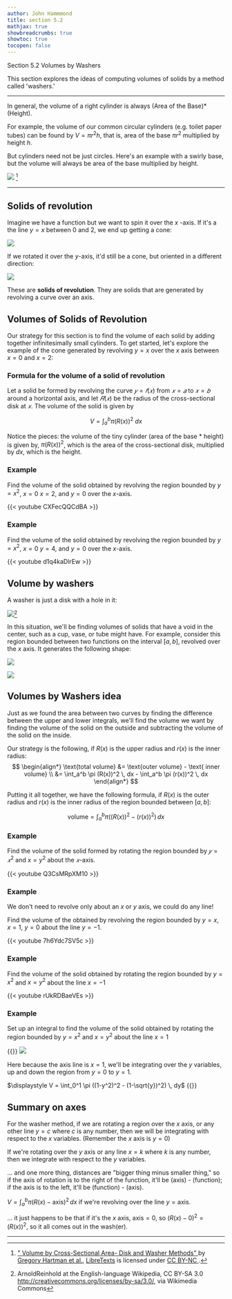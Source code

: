 ```yaml
---
author: John Hammmond
title: section 5.2
mathjax: true
showbreadcrumbs: true
showtoc: true
tocopen: false
---
```


Section 5.2 Volumes by Washers
<!--more-->

This section explores the ideas of computing volumes of solids by a method called 'washers.'

----

In general, the volume of a right cylinder is always (Area of the Base)*(Height). 

For example, the volume of our common circular cylinders (e.g. toilet paper tubes) can be found by $V = \pi r^2 h$, that is, area of the base $\pi r^2$ multiplied by height $h$.

But cylinders need not be just circles. Here's an example with a swirly base, but the volume will always be area of the base multiplied by height.

![](/calc/5.2.volume1.png) [^1]

---

## Solids of revolution

Imagine we have a function but we want to spin it over the $x$ -axis. If it's a the line $y=x$ between 0 and 2, we end up getting a cone: 

![](/calc/5.2.revolution1.jpeg)

If we rotated it over the $y$-axis, it'd still be a cone, but oriented in a different direction: 

![](/calc/5.2.revolution2.jpeg)

These are **solids of revolution**. They are solids that are generated by revolving a curve over an axis. 

## Volumes of Solids of Revolution

Our strategy for this section is to find the volume of each solid by adding together infinitesimally small cylinders. To get started, let's explore the example of the cone generated by revolving $y=x$ over the $x$ axis between $x=0$ and $x=2$:

### Formula for the volume of a solid of revolution

Let a solid be formed by revolving the curve $𝑦=𝑓(𝑥)$ from $𝑥=𝑎$ to $𝑥=𝑏$ around a horizontal axis, and let $𝑅(𝑥)$ be the radius of the cross-sectional disk at $𝑥$. The volume of the solid is given by

$$
V = \int_a^b \pi (R(x))^2\ dx
$$

Notice the pieces: the volume of the tiny cylinder (area of the base * height) is given by, $\pi (R(x))^2$, which is the area of the cross-sectional disk, multiplied by $dx$, which is the height.


###  Example

Find the volume of the solid obtained by revolving the region bounded by $y=x^2$, $x=0$ $x=2$, and $y=0$ over the $x$-axis.

{{< youtube CXFecQQCdBA >}}

###  Example

Find the volume of the solid obtained by revolving the region bounded by $y=x^2$, $x=0$ $y=4$, and $y=0$ over the $x$-axis.

{{< youtube d1q4kaDlrEw >}}

## Volume by washers

A washer is just a disk with a hole in it: 

![](/calc/5.2.washer.jpeg)[^2]

[^2]:ArnoldReinhold at the English-language Wikipedia, CC BY-SA 3.0 <http://creativecommons.org/licenses/by-sa/3.0/>, via Wikimedia Commons

In this situation, we'll be finding volumes of solids that have a void in the center, such as a cup, vase, or tube might have. For example, consider this region bounded between two functions on the interval $[a, b]$, revolved over the $x$ axis. It generates the following shape:

![](/calc/5.2.curves.png)

![](/calc/5.2.curvesrevolved.png)

## Volumes by Washers idea
Just as we found the area between two curves by finding the difference between the upper and lower integrals, we'll find the volume we want by finding the volume of the solid on the outside and subtracting the volume of the solid on the inside. 

Our strategy is the following, if $R(x)$ is the upper radius and $r(x)$ is the inner radius:
$$
\begin{align*}
\text{total volume} &= \text{outer volume} - \text{ inner volume} \\ &= \int_a^b \pi (R(x))^2 \, dx - \int_a^b \pi (r(x))^2 \, dx 
\end{align*}
$$

Putting it all together, we have the following formula, if $R(x)$ is the outer radius and $r(x)$ is the inner radius of the region bounded between $[a, b]$:

$$
\text{volume} = \int_a^b \pi \left( (R(x))^2 - (r(x))^2 \right) \, dx
$$

### Example
Find the volume of the solid formed by rotating the region bounded by $𝑦=𝑥^2$ and $x=y^2$ about the $𝑥$-axis.

{{< youtube Q3CsMRpXM10 >}}

### Example

We don't need to revolve only about an $x$ or $y$ axis, we could do any line!

Find the volume of the obtained by revolving the region bounded by $y=x$, $x=1$, $y=0$ about the line $y=-1$.

{{< youtube 7h6Ydc7SV5c >}}

### Example

Find the volume of the solid obtained by rotating the region bounded by $y=x^2$ and $x=y^2$ about the line $x=-1$

{{< youtube rUkRDBaeVEs >}}

### Example 

Set up an integral to find the volume of the solid obtained by rotating the region bounded by $y=x^2$ and $x=y^2$ about the line $x=1$

{{<spoiler>}}
![](/calc/5.2.handdrawnsketch.jpeg)

Here because the axis line is $x=1$, we'll be integrating over the $y$ variables, up and down the region from $y=0$ to $y=1$. 

$\displaystyle V = \int_0^1 \pi ((1-y^2)^2 - (1-\sqrt{y})^2) \, dy$
{{</spoiler>}}

## Summary on axes

For the washer method, if we are rotating a region over the $x$ axis, or any other line $y=c$ where $c$ is any number, then we will be integrating with respect to the $x$ variables. (Remember the $x$ axis is $y=0$)

If we're rotating over the $y$ axis or any line $x=k$ where $k$ is any number, then we integrate with respect to the $y$ variables. 

... and one more thing, distances are "bigger thing minus smaller thing," so if the axis of rotation is to the right of the function, it'll be (axis) - (function); if the axis is to the left, it'll be (function) - (axis).

$V = \int_a^b \pi(R(x) - \text{axis})^2\, dx$ if we're revolving over the line $y=\text{axis}$. 

... it just happens to be that if it's the $x$ axis, $\text{axis} = 0$, so $(R(x)-0)^2 = (R(x))^2$, so it all comes out in the wash(er).



---

[^1]: <a href="https://chem.libretexts.org/@go/page/4193"> " Volume by Cross-Sectional Area- Disk and Washer Methods" </a> by <a id="attr-author-link" href="http://www.apexcalculus.com/">Gregory Hartman et al.</a>, <a href="https://libretexts.org/">LibreTexts</a> is licensed under <a href="https://creativecommons.org/licenses/by-nc/4.0/"> CC BY-NC </a>.